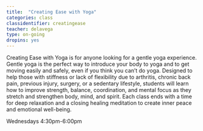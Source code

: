 ```yaml
---
title:  "Creating Ease with Yoga"
categories: class
classidentifier: creatingease
teacher: delavega
type: on-going
dropins: yes
---
```

Creating Ease with Yoga is for anyone looking for a gentle yoga experience. Gentle yoga is the perfect way to introduce your body to yoga and to get moving easily and safely, even if you think you can’t do yoga.
Designed to help those with stiffness or lack of flexibility due to arthritis, chronic back pain, previous injury, surgery, or a sedentary lifestyle, students will learn how to improve strength, balance, coordination, and mental focus as they stretch and strengthen body, mind, and spirit. Each class ends with a time for deep relaxation and a closing healing meditation to create inner peace and emotional well-being.

Wednesdays 4:30pm-6:00pm
